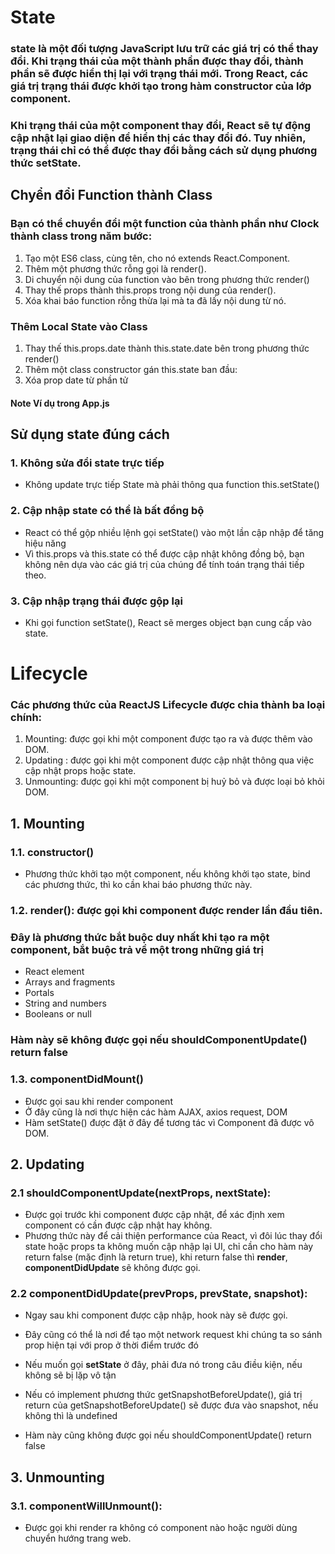 # **State**

### state là một đối tượng JavaScript lưu trữ các giá trị có thể thay đổi. Khi trạng thái của một thành phần được thay đổi, thành phần sẽ được hiển thị lại với trạng thái mới. Trong React, các giá trị trạng thái được khởi tạo trong hàm constructor của lớp component.

### Khi trạng thái của một component thay đổi, React sẽ tự động cập nhật lại giao diện để hiển thị các thay đổi đó. Tuy nhiên, trạng thái chỉ có thể được thay đổi bằng cách sử dụng phương thức setState.

## Chyển đổi Function thành Class

### Bạn có thể chuyển đổi một function của thành phần như Clock thành class trong năm bước:

1. Tạo một ES6 class, cùng tên, cho nó extends React.Component.
2. Thêm một phương thức rỗng gọi là render().
3. Di chuyển nội dung của function vào bên trong phương thức render()
4. Thay thế props thành this.props trong nội dung của render().
5. Xóa khai báo function rỗng thừa lại mà ta đã lấy nội dung từ nó.

### Thêm Local State vào Class

1. Thay thế this.props.date thành this.state.date bên trong phương thức render()
2. Thêm một class constructor gán this.state ban đầu:
3. Xóa prop date từ phần tử <Clock />

#### **Note** Ví dụ trong App.js

## Sử dụng state đúng cách

### 1. Không sửa đổi state trực tiếp

- Không update trực tiếp State mà phải thông qua function this.setState()

### 2. Cập nhập state có thể là bất đồng bộ

- React có thể gộp nhiều lệnh gọi setState() vào một lần cập nhập để tăng hiệu năng
- Vì this.props và this.state có thể được cập nhật không đồng bộ, bạn không nên dựa vào các giá trị của chúng để tính toán trạng thái tiếp theo.

### 3. Cập nhập trạng thái được gộp lại

- Khi gọi function setState(), React sẽ merges object bạn cung cấp vào state.

# **Lifecycle**

### Các phương thức của ReactJS Lifecycle được chia thành ba loại chính:

1. Mounting: được gọi khi một component được tạo ra và được thêm vào DOM.
2. Updating : được gọi khi một component được cập nhật thông qua việc cập nhật props hoặc state.
3. Unmounting: được gọi khi một component bị huỷ bỏ và được loại bỏ khỏi DOM.

## 1. Mounting

### 1.1. constructor()

- Phương thức khởi tạo một component, nếu không khởi tạo state, bind các phương thức, thì ko cần khai báo phương thức này.

### 1.2. render(): được gọi khi component được render lần đầu tiên.

### Đây là phương thức bắt buộc duy nhất khi tạo ra một component, bắt buộc trả về một trong những giá trị

- React element
- Arrays and fragments
- Portals
- String and numbers
- Booleans or null

### **Hàm này sẽ không được gọi nếu shouldComponentUpdate() return false**

### 1.3. componentDidMount()

- Được gọi sau khi render component
- Ở đây cũng là nơi thực hiện các hàm AJAX, axios request, DOM
- Hàm setState() được đặt ở đây để tương tác vì Component đã được vô DOM.

## 2. Updating

### 2.1 shouldComponentUpdate(nextProps, nextState):

- Được gọi trước khi component được cập nhật, để xác định xem component có cần được cập nhật hay không.
- Phương thức này để cải thiện performance của React, vì đôi lúc thay đổi state hoặc props ta không muốn cập nhập lại UI, chỉ cần cho hàm này return false (mặc định là return true), khi return false thì **render**, **componentDidUpdate** sẽ không được gọi.

### 2.2 componentDidUpdate(prevProps, prevState, snapshot):

- Ngay sau khi component được cập nhập, hook này sẽ được gọi.
- Đây cũng có thể là nơi để tạo một network request khi chúng ta so sánh prop hiện tại với prop ở thời điểm trước đó
- Nếu muốn gọi **setState** ở đây, phải đưa nó trong câu điều kiện, nếu không sẽ bị lặp vô tận

- Nếu có implement phương thức getSnapshotBeforeUpdate(), giá trị return của getSnapshotBeforeUpdate() sẽ được đưa vào snapshot, nếu không thì là undefined
- Hàm này cũng không được gọi nếu shouldComponentUpdate() return false

## 3. Unmounting

### 3.1. componentWillUnmount():

- Được gọi khi render ra không có component nào hoặc người dùng chuyển hướng trang web.
